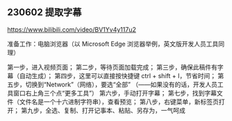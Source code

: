 ## 230602 提取字幕

https://www.bilibili.com/video/BV1Yv4y117u2

准备工作：电脑浏览器（以 Microsoft Edge 浏览器举例，英文版开发人员工具同理）

第一步，进入视频页面；
第二步，等待页面加载完成；
第三步，确保此稿件有字幕（自动生成）；
第四步，这里可以直接按快捷键 ctrl + shift + I，节省时间；
第五步，切换到“Network”（网络），要选“全部”
（——如果没有的话，开发人员工具窗口右上角三个点“更多工具”）
第六步，手动打开字幕；
第七步，找到字幕文件（文件名是一个十六进制字符串），查看预览；
第八步，右键菜单，新标签页打开；
第九步，全选、复制、打开记事本、粘贴、另存为，一气呵成


